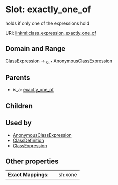 
# Slot: exactly_one_of


holds if only one of the expressions hold

URI: [linkml:class_expression_exactly_one_of](https://w3id.org/linkml/class_expression_exactly_one_of)


## Domain and Range

[ClassExpression](ClassExpression.md) &#8594;  <sub>0..\*</sub> [AnonymousClassExpression](AnonymousClassExpression.md)

## Parents

 *  is_a: [exactly_one_of](exactly_one_of.md)

## Children


## Used by

 * [AnonymousClassExpression](AnonymousClassExpression.md)
 * [ClassDefinition](ClassDefinition.md)
 * [ClassExpression](ClassExpression.md)

## Other properties

|  |  |  |
| --- | --- | --- |
| **Exact Mappings:** | | sh:xone |

